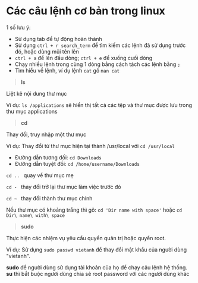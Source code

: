 # Các câu lệnh cơ bản trong linux

1 số lưu ý:
* Sử dụng tab để tự động hoàn thành
* Sử dụng `ctrl + r search_term` để tìm kiếm các lệnh đã sử dụng trước đó, hoặc dùng mũi tên lên
* `ctrl + a` để lên đầu dòng; `ctrl + e` để xuống cuối dòng
* Chạy nhiều lệnh trong cùng 1 dòng bằng cách tách các lệnh bằng `;`
* Tìm hiểu về lệnh, ví dụ lệnh `cat` gõ `man cat`


> **ls**

Liệt kê nội dung thư mục

Ví dụ: `ls /applications` sẽ hiển thị tất cả các tệp và thư mục được lưu trong thư mục applications

> **cd**

Thay đổi, truy nhập một thư mục

Ví dụ: Thay đổi từ thư mục hiện tại thành /usr/local với `cd /usr/local`

* Đường dẫn tương đối: `cd Downloads`
* Đường dẫn tuyệt đối: `cd /home/username/Downloads`

`cd .. ` quay về thư mục mẹ

`cd - ` thay đổi trở lại thư mục làm việc trước đó

`cd ~ ` thay đổi thành thư mục chính

Nếu thư mục có khoảng trắng thì gõ: `cd 'Dir name with space'` hoặc `cd Dir\ name\ with\ space`

>**sudo**

Thực hiện các nhiệm vụ yêu cầu quyền quản trị hoặc quyền root.

Ví dụ: Sử dụng `sudo passwd vietanh` để thay đổi mật khẩu của người dùng "vietanh".

**sudo** để người dùng sử dụng tài khoản của họ để chạy câu lệnh hệ thống. **su** thì bắt buộc người dùng chia sẻ root password với các người dùng khác
